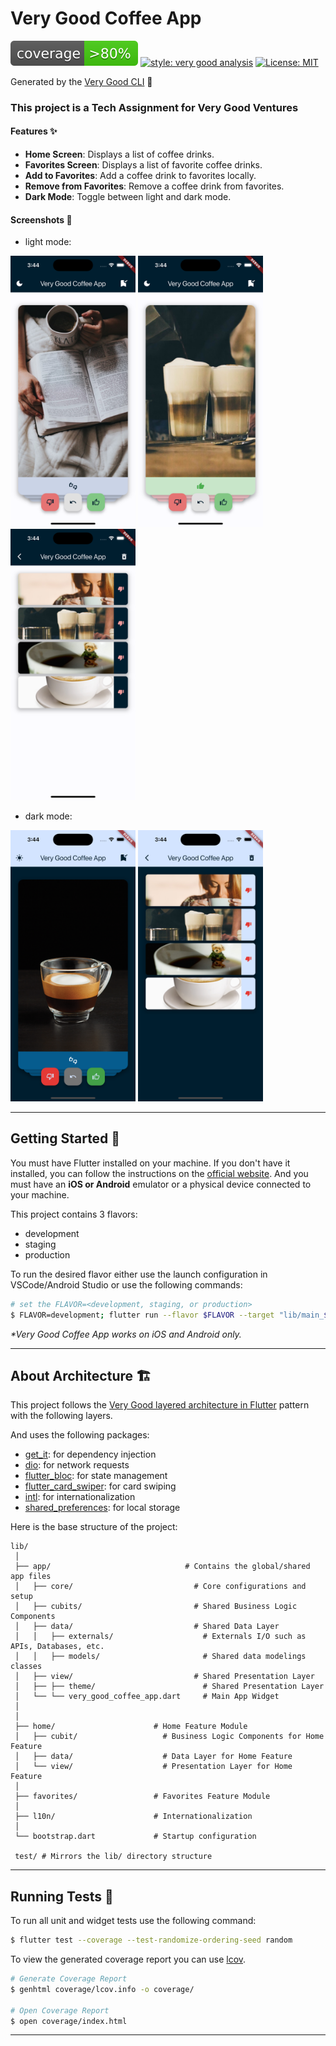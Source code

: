 # Very Good Coffee App

![coverage][coverage_badge]
[![style: very good analysis][very_good_analysis_badge]][very_good_analysis_link]
[![License: MIT][license_badge]][license_link]

Generated by the [Very Good CLI][very_good_cli_link] 🤖

### This project is a Tech Assignment for Very Good Ventures

#### Features ✨

- **Home Screen**: Displays a list of coffee drinks.
- **Favorites Screen**: Displays a list of favorite coffee drinks.
- **Add to Favorites**: Add a coffee drink to favorites locally.
- **Remove from Favorites**: Remove a coffee drink from favorites.
- **Dark Mode**: Toggle between light and dark mode.

#### Screenshots 📸

- light mode:
<p float="left">
  <img src="assets/screenshots/home_light_1.png" width="200" />
  <img src="assets/screenshots/home_light_2.png" width="200" />
  <img src="assets/screenshots/favorites_light.png" width="200" />
</p>


- dark mode:
<p float="left">
  <img src="assets/screenshots/home_dark.png" width="200" />
  <img src="assets/screenshots/favorites_dark.png" width="200" />
</p>

---

## Getting Started 🚀

You must have Flutter installed on your machine. If you don't have it installed, you can follow the instructions on the [official website](https://flutter.dev/docs/get-started/install).
And you must have an **iOS or Android** emulator or a physical device connected to your machine.

This project contains 3 flavors:

- development
- staging
- production

To run the desired flavor either use the launch configuration in VSCode/Android Studio or use the following commands:

```sh
# set the FLAVOR=<development, staging, or production>
$ FLAVOR=development; flutter run --flavor $FLAVOR --target "lib/main_$FLAVOR.dart" --dart-define=API_BASE_URL=https://coffee.alexflipnote.dev
```

_\*Very Good Coffee App works on iOS and Android only._

---

## About Architecture 🏗️

This project follows the [Very Good layered architecture in Flutter](https://verygood.ventures/blog/very-good-flutter-architecture) pattern with the following layers.

And uses the following packages:
  - [get_it](https://pub.dev/packages/get_it): for dependency injection
  - [dio](https://pub.dev/packages/dio): for network requests
  - [flutter_bloc](https://pub.dev/packages/flutter_bloc): for state management
  - [flutter_card_swiper](https://pub.dev/packages/flutter_card_swiper): for card swiping
  - [intl](https://pub.dev/packages/intl): for internationalization
  - [shared_preferences](https://pub.dev/packages/shared_preferences): for local storage

Here is the base structure of the project:

```
lib/
 │
 ├── app/                              # Contains the global/shared app files
 │   ├── core/                           # Core configurations and setup
 │   ├── cubits/                         # Shared Business Logic Components
 │   ├── data/                           # Shared Data Layer
 │   │   ├── externals/                    # Externals I/O such as APIs, Databases, etc.
 │   │   ├── models/                       # Shared data modelings classes
 │   ├── view/                           # Shared Presentation Layer
 │   ├── ├── theme/                        # Shared Presentation Layer
 │   └── └── very_good_coffee_app.dart     # Main App Widget
 │
 │
 ├── home/                      # Home Feature Module
 │   ├── cubit/                   # Business Logic Components for Home Feature
 │   ├── data/                    # Data Layer for Home Feature
 │   └── view/                    # Presentation Layer for Home Feature
 │
 ├── favorites/                 # Favorites Feature Module
 │
 ├── l10n/                      # Internationalization
 │
 └── bootstrap.dart             # Startup configuration

 test/ # Mirrors the lib/ directory structure
```

---

## Running Tests 🧪

To run all unit and widget tests use the following command:

```sh
$ flutter test --coverage --test-randomize-ordering-seed random
```

To view the generated coverage report you can use [lcov](https://github.com/linux-test-project/lcov).

```sh
# Generate Coverage Report
$ genhtml coverage/lcov.info -o coverage/

# Open Coverage Report
$ open coverage/index.html
```

---

[coverage_badge]: coverage_badge.svg
[flutter_localizations_link]: https://api.flutter.dev/flutter/flutter_localizations/flutter_localizations-library.html
[internationalization_link]: https://flutter.dev/docs/development/accessibility-and-localization/internationalization
[license_badge]: https://img.shields.io/badge/license-MIT-blue.svg
[license_link]: https://opensource.org/licenses/MIT
[very_good_analysis_badge]: https://img.shields.io/badge/style-very_good_analysis-B22C89.svg
[very_good_analysis_link]: https://pub.dev/packages/very_good_analysis
[very_good_cli_link]: https://github.com/VeryGoodOpenSource/very_good_cli
